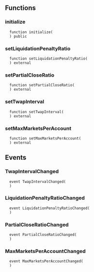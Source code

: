 


## Functions
### initialize
```solidity
  function initialize(
  ) public
```




### setLiquidationPenaltyRatio
```solidity
  function setLiquidationPenaltyRatio(
  ) external
```




### setPartialCloseRatio
```solidity
  function setPartialCloseRatio(
  ) external
```




### setTwapInterval
```solidity
  function setTwapInterval(
  ) external
```




### setMaxMarketsPerAccount
```solidity
  function setMaxMarketsPerAccount(
  ) external
```




## Events
### TwapIntervalChanged
```solidity
  event TwapIntervalChanged(
  )
```



### LiquidationPenaltyRatioChanged
```solidity
  event LiquidationPenaltyRatioChanged(
  )
```



### PartialCloseRatioChanged
```solidity
  event PartialCloseRatioChanged(
  )
```



### MaxMarketsPerAccountChanged
```solidity
  event MaxMarketsPerAccountChanged(
  )
```



